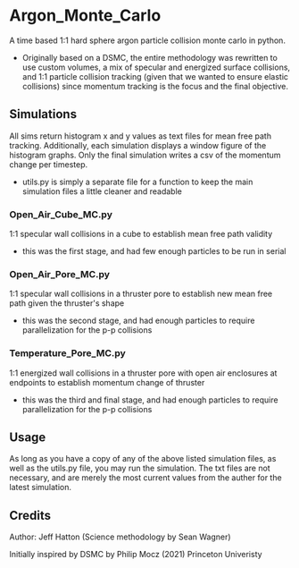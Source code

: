 # Argon_Monte_Carlo
A time based 1:1 hard sphere argon particle collision monte carlo in python.
 - Originally based on a DSMC, the entire methodology was rewritten to use custom volumes, a mix of specular and energized surface collisions, and 1:1 particle collision tracking (given that we wanted to ensure elastic collisions) since momentum tracking is the focus and the final objective. 

## Simulations
All sims return histogram x and y values as text files for mean free path tracking. Additionally, each simulation displays a window figure of the histogram graphs.
Only the final simulation writes a csv of the momentum change per timestep.
 - utils.py is simply a separate file for a function to keep the main simulation files a little cleaner and readable

### Open_Air_Cube_MC.py
1:1 specular wall collisions in a cube to establish mean free path validity
- this was the first stage, and had few enough particles to be run in serial

### Open_Air_Pore_MC.py
1:1 specular wall collisions in a thruster pore to establish new mean free path given the thruster's shape
- this was the second stage, and had enough particles to require parallelization for the p-p collisions

### Temperature_Pore_MC.py
1:1 energized wall collisions in a thruster pore with open air enclosures at endpoints to establish momentum change of thruster
- this was the third and final stage, and had enough particles to require parallelization for the p-p collisions

## Usage
As long as you have a copy of any of the above listed simulation files, as well as the utils.py file, you may run the simulation. The txt files are not necessary, and are merely the most current values from the auther for the latest simulation.

## Credits
Author: Jeff Hatton (Science methodology by Sean Wagner)

Initially inspired by DSMC by Philip Mocz (2021) Princeton Univeristy




